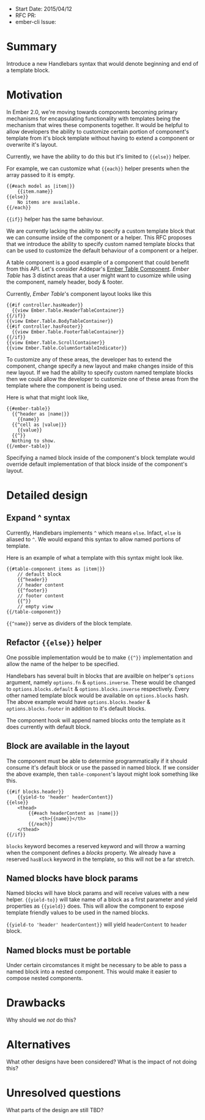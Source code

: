 - Start Date: 2015/04/12
- RFC PR: 
- ember-cli Issue: 

# Summary

Introduce a new Handlebars syntax that would denote beginning and end of a template block. 

# Motivation

In Ember 2.0, we're moving towards components becoming primary mechanisms for encapsulating functionality with templates being the mechanism that wires these components together. It would be helpful to allow developers the ability to customize certain portion of component's template from it's block template without having to extend a component or overwrite it's layout.

Currently, we have the ability to do this but it's limited to `{{else}}` helper.

For example, we can customize what `{{each}}` helper presents when the array passed to it is empty.

```
{{#each model as |item|}}
	{{item.name}}
{{else}}
  	No items are available.
{{/each}}
```

`{{if}}` helper has the same behaviour.

We are currently lacking the ability to specify a custom template block that we can consume inside of the component or a helper. This RFC proposes that we introduce the ability to specify custom named template blocks that can be used to customize the default behaviour of a component or a helper. 

A table component is a good example of a component that could benefit from this API. Let's consider Addepar's [Ember Table Component](https://github.com/Addepar/ember-table). *Ember Table* has 3 distinct areas that a user might want to cusomize while using the component, namely header, body & footer. 

Currently, *Ember Table*'s component layout looks like this

```
{{#if controller.hasHeader}}
  {{view Ember.Table.HeaderTableContainer}}
{{/if}}
{{view Ember.Table.BodyTableContainer}}
{{#if controller.hasFooter}}
  {{view Ember.Table.FooterTableContainer}}
{{/if}}
{{view Ember.Table.ScrollContainer}}
{{view Ember.Table.ColumnSortableIndicator}}
```

To customize any of these areas, the developer has to extend the component, change specify a new layout and make changes inside of this new layout. If we had the ability to specify custom named template blocks then we could allow the developer to customize one of these areas from the template where the component is being used. 

Here is what that might look like,

```
{{#ember-table}}
  {{^header as |name|}}
  	{{name}}
  {{^cell as |value|}}
  	{{value}}
  {{^}}
  Nothing to show.
{{/ember-table}}
```

Specifying a named block inside of the component's block template would override default implementation of that block inside of the component's layout.

# Detailed design

## Expand ^ syntax

Currently, Handlebars implements `^` which means `else`. Infact, `else` is aliased to `^`. We would expand this syntax to allow named portions of template. 

Here is an example of what a template with this syntax might look like.

```
{{#table-component items as |item|}}
	// default block
	{{^header}}
	// header content
	{{^footer}}
	// footer content
	{{^}}
	// empty view
{{/table-component}}
```

`{{^name}}` serve as dividers of the block template.

## Refactor `{{else}}` helper

One possible implementation would be to make `{{^}}` implementation and allow the name of the helper to be specified. 

Handlebars has several built in blocks that are availble on helper's `options` argument,  namely `options.fn` & `options.inverse`. These would be changed to `options.blocks.default` & `options.blocks.inverse` respectively. Every other named template block would be available on `options.blocks` hash. The above example would have `options.blocks.header` & `options.blocks.footer` in addition to it's default blocks.

The component hook will append named blocks onto the template as it does currently with default block.

## Block are available in the layout

The component must be able to determine programmatically if it should consume it's default block or use the passed in named block. If we consider the above example, then `table-component`'s layout might look something like this.

```
{{#if blocks.header}}
	{{yield-to 'header' headerContent}}
{{else}}
	<thead>
		{{#each headerContent as |name|}}
			<th>{{name}}</th>
		{{/each}}
	</thead>
{{/if}}
```

`blocks` keyword becomes a reserved keyword and will throw a warning when the component defines a *blocks* property. We already have a reserved `hasBlock` keyword in the template, so this will not be a far stretch.

## Named blocks have block params

Named blocks will have block params and will receive values with a new helper. `{{yield-to}}` will take name of a block as a first parameter and yield properties as `{{yield}}` does. This will allow the component to expose template friendly values to be used in the named blocks.

```{{yield-to 'header' headerContent}}``` will yield `headerContent` to `header` block.

## Named blocks must be portable

Under certain circomstances it might be necessary to be able to pass a named block into a nested component. This would make it easier to compose nested components.

# Drawbacks

Why should we *not* do this?

# Alternatives

What other designs have been considered? What is the impact of not doing this?

# Unresolved questions

What parts of the design are still TBD?
